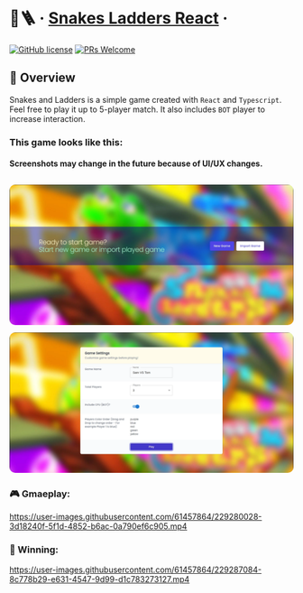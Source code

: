 


# 🐍🪜 &middot; [Snakes Ladders React](https://mohammadnedaei.github.io/Snakes-Ladders-React/) &middot;
[![GitHub license](https://img.shields.io/badge/license-MIT-blue.svg)](https://github.com/mohammadnedaei/Snakes-Ladders-React/blob/main/LICENSE)
[![PRs Welcome](https://img.shields.io/badge/PRs-welcome-brightgreen.svg)](https://github.com/mohammadnedaei/Snakes-Ladders-React/fork)

## 🔎 Overview

Snakes and Ladders is a simple game created with `React` and `Typescript`.
Feel free to play it up to 5-player match. It also includes `BOT` player to increase interaction.


### This game looks like this:

#### Screenshots may change in the future because of UI/UX changes.

<a href="https://raw.githubusercontent.com/mohammadnedaei/Snakes-Ladders-React/dev/public/screenshots/main-menu.webp"><img style="border-radius: 10px; margin-top: 10px;" src="public/screenshots/main-menu.webp"></a>
<a href="https://raw.githubusercontent.com/mohammadnedaei/Snakes-Ladders-React/dev/public/screenshots/settings.webp"><img style="border-radius: 10px; margin-top: 10px;" src="public/screenshots/settings.webp"></a>

### 🎮 Gmaeplay:

https://user-images.githubusercontent.com/61457864/229280028-3d18240f-5f1d-4852-b6ac-0a790ef6c905.mp4

### 👑 Winning:

https://user-images.githubusercontent.com/61457864/229287084-8c778b29-e631-4547-9d99-d1c783273127.mp4
